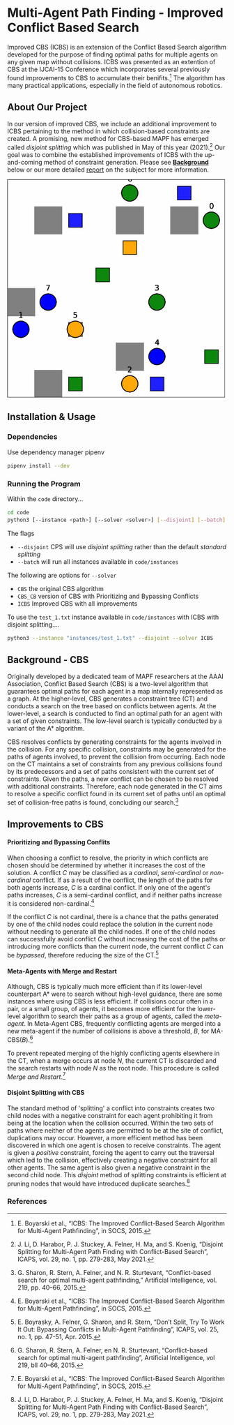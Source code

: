 # Multi-Agent Path Finding - Improved Conflict Based Search 

Improved CBS (ICBS) is an extension of the Conflict Based Search algorithm developed for the purpose of finding optimal paths for multiple agents on any given map without collisions. ICBS was presented as an extention of CBS at the IJCAI-15 Conference which incorporates several previously found improvements to CBS to accumulate their benifits.[^1] The algorithm has many practical applications, especially in the field of autonomous robotics. 

## About Our Project ##
In our version of improved CBS, we include an additional improvement to ICBS pertaining to the method in which collision-based constraints are created. A promising, new method for CBS-based MAPF has emerged called *disjoint splitting* which was published in May of this year (2021).[^2] Our goal was to combine the established improvements of ICBS with the up-and-coming method of constraint generation. Please see <a href="#background"><strong>Background</strong></a> below or our more detailed [report](final_report.pdf) on the subject for more information.

<!-- ![demo instance](code/demo/fig21.gif) -->
<img src="code/demo/fig21.gif" alt="demo" width="500"/>


## Installation & Usage ##
### Dependencies ###
Use dependency manager pipenv
```bash
pipenv install --dev
```
### Running the Program ###
Within the `code` directory...
```bash
cd code
python3 [--instance <path>] [--solver <solver>] [--disjoint] [--batch]
```
The flags
* `--disjoint` CPS will use *disjoint splitting* rather than the default *standard splitting*
* `--batch` will run all instances available in `code/instances`

The following are options for `--solver`
* `CBS` the original CBS algorithm
* `CBS_CB` version of CBS with Prioritizing and Bypassing Conflicts
* `ICBS` Improved CBS with all improvements

To use the `test_1.txt` instance available in `code/instances` with ICBS with disjoint splitting....
```bash
python3 --instance "instances/test_1.txt" --disjoint --solver ICBS
```
<a name="background"></a>
## Background - CBS ##
Originally developed by a dedicated team of MAPF researchers at the AAAI Association, Conflict Based Search (CBS) is a two-level algorithm that guarantees optimal paths for each agent in a map internally represented as a graph. At the higher-level, CBS generates a constraint tree (CT) and conducts a search on the tree based on conflicts between agents. At the lower-level, a search is conducted to find an optimal path for an agent with a set of given constraints. The low-level search is typically conducted by a variant of the A* algorithm.

CBS resolves conflicts by generating constraints for the agents involved in the collision. For any specific collision, constraints may be generated for the paths of agents involved, to prevent the collision from occurring. Each node on the CT maintains a set of constraints from any previous collisions found by its predecessors and a set of paths consistent with the current set of constraints. Given the paths, a new conflict can be chosen to be resolved with additional constraints. Therefore, each node generated in the CT aims to resolve a specific conflict found in its current set of paths until an optimal set of collision-free paths is found, concluding our search.[^3]

## Improvements to CBS ##

#### Prioritizing and Bypassing Conflits ####
When choosing a conflict to resolve, the priority in which conflicts are chosen should be determined by whether it increases the cost of the solution. A conflict *C* may be classified as a *cardinal*, *semi-cardinal* or *non-cardinal* conflict. If as a result of the conflict, the length of the paths for both agents increase, *C* is a cardinal conflict. If only one of the agent's paths increases, *C* is a semi-cardinal conflict, and if neither paths increase it is considered non-cardinal.[^1]


If the conflict *C* is not cardinal, there is a chance that the paths generated by one of the child nodes could replace the solution in the current node without needing to generate all the child nodes. If one of the child nodes can successfully avoid conflict *C* without increasing the cost of the paths or introducing more conflicts than the current node, the current conflict *C* can be *bypassed*, therefore reducing the size of the CT.[^4]

#### Meta-Agents with Merge and Restart ####
Although, CBS is typically much more efficient than if its lower-level counterpart A* were to search without high-level guidance, there are some instances where using CBS is less efficient. If collisions occur often in a pair, or a small group, of agents, it becomes more efficient for the lower-level algorithm to search their paths as a group of agents, called the *meta-agent*. In Meta-Agent CBS, frequently conflicting agents are merged into a new meta-agent if the number of collisions is above a threshold, *B*, for MA-CBS(*B*).[^5]

To prevent repeated merging of the highly conflicting agents elsewhere in the CT, when a merge occurs at node *N*, the current CT is discarded and the search restarts with node *N* as the root node. This procedure is called *Merge and Restart*.[^1]

#### Disjoint Splitting with CBS ####
The standard method of 'splitting' a conflict into constraints creates two child nodes with a negative constraint for each agent prohibiting it from being at the location when the collision occurred. Within the two sets of paths where neither of the agents are permitted to be at the site of conflict, duplications may occur. However, a more efficient method has been discovered in which one agent is chosen to receive constraints. The agent is given a *positive* constraint, forcing the agent to carry out the traversal which led to the collision, effectively creating a negative constraint for all other agents. The same agent is also given a negative constraint in the second child node. This *disjoint* method of splitting constraints is efficient at pruning nodes that would have introduced duplicate searches.[^2]



### References ###

[^1]:	E. Boyarski et al., “ICBS: The Improved Conflict-Based Search Algorithm for Multi-Agent Pathfinding”, in SOCS, 2015.
[^2]: J. Li, D. Harabor, P. J. Stuckey, A. Felner, H. Ma, and S. Koenig, “Disjoint Splitting for Multi-Agent Path Finding with Conflict-Based Search”, ICAPS, vol. 29, no. 1, pp. 279-283, May 2021.

[^3]: G. Sharon, R. Stern, A. Felner, and N. R. Sturtevant, “Conflict-based search for optimal multi-agent pathfinding,” Artificial Intelligence, vol. 219, pp. 40–66, 2015.

[^4]: E. Boyrasky, A. Felner, G. Sharon, and R. Stern, “Don’t Split, Try To Work It Out: Bypassing Conflicts in Multi-Agent Pathfinding”, ICAPS, vol. 25, no. 1, pp. 47-51, Apr. 2015.

[^5]: G. Sharon, R. Stern, A. Felner, en N. R. Sturtevant, “Conflict-based search for optimal multi-agent pathfinding”, Artificial Intelligence, vol 219, bll 40–66, 2015.
